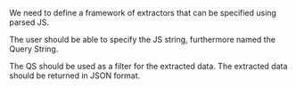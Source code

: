 
We need to define a framework of extractors that can be specified using parsed JS.

The user should be able to specify the JS string, furthermore named the Query String.

The QS should be used as a filter for the extracted data.
The extracted data should be returned in JSON format.